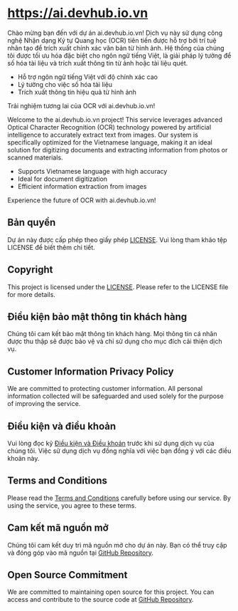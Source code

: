 # https://ai.devhub.io.vn

Chào mừng bạn đến với dự án ai.devhub.io.vn! Dịch vụ này sử dụng công nghệ Nhận dạng Ký tự Quang học (OCR) tiên tiến được hỗ trợ bởi trí tuệ nhân tạo để trích xuất chính xác văn bản từ hình ảnh. Hệ thống của chúng tôi được tối ưu hóa đặc biệt cho ngôn ngữ tiếng Việt, là giải pháp lý tưởng để số hóa tài liệu và trích xuất thông tin từ ảnh hoặc tài liệu quét.

- Hỗ trợ ngôn ngữ tiếng Việt với độ chính xác cao
- Lý tưởng cho việc số hóa tài liệu
- Trích xuất thông tin hiệu quả từ hình ảnh

Trải nghiệm tương lai của OCR với ai.devhub.io.vn!

Welcome to the ai.devhub.io.vn project! This service leverages advanced Optical Character Recognition (OCR) technology powered by artificial intelligence to accurately extract text from images. Our system is specifically optimized for the Vietnamese language, making it an ideal solution for digitizing documents and extracting information from photos or scanned materials.

- Supports Vietnamese language with high accuracy
- Ideal for document digitization
- Efficient information extraction from images

Experience the future of OCR with ai.devhub.io.vn!

## Bản quyền

Dự án này được cấp phép theo giấy phép [LICENSE](./LICENSE). Vui lòng tham khảo tệp LICENSE để biết thêm chi tiết.

## Copyright

This project is licensed under the [LICENSE](./LICENSE). Please refer to the LICENSE file for more details.

## Điều kiện bảo mật thông tin khách hàng

Chúng tôi cam kết bảo mật thông tin khách hàng. Mọi thông tin cá nhân được thu thập sẽ được bảo vệ và chỉ sử dụng cho mục đích cải thiện dịch vụ.

## Customer Information Privacy Policy

We are committed to protecting customer information. All personal information collected will be safeguarded and used solely for the purpose of improving the service.

## Điều kiện và điều khoản

Vui lòng đọc kỹ [Điều kiện và Điều khoản](./TERMS.md) trước khi sử dụng dịch vụ của chúng tôi. Việc sử dụng dịch vụ đồng nghĩa với việc bạn đồng ý với các điều khoản này.

## Terms and Conditions

Please read the [Terms and Conditions](./TERMS.md) carefully before using our service. By using the service, you agree to these terms.

## Cam kết mã nguồn mở

Chúng tôi cam kết duy trì mã nguồn mở cho dự án này. Bạn có thể truy cập và đóng góp vào mã nguồn tại [GitHub Repository](https://github.com/ngocthanhdoan/ai.devhub.io.vn).

## Open Source Commitment

We are committed to maintaining open source for this project. You can access and contribute to the source code at [GitHub Repository](https://github.com/ngocthanhdoan/ai.devhub.io.vn).
